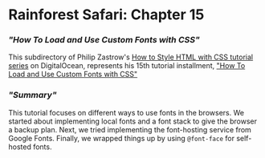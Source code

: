 
# __Rainforest Safari: Chapter 15__

### _"How To Load and Use Custom Fonts with CSS"_

This subdirectory of Philip Zastrow's [How to Style HTML with CSS tutorial series](https://www.digitalocean.com/community/tutorial_series/how-to-style-html-with-css) on DigitalOcean, represents his 15th tutorial installment, ["How To Load and Use Custom Fonts with CSS"](https://www.digitalocean.com/community/tutorials/how-to-load-and-use-custom-fonts-with-css)

### _"Summary"_

This tutorial focuses on different ways to use fonts in the browsers. We started about implementing local fonts and a font stack to give the browser a backup plan. Next, we tried implementing the font-hosting service from Google Fonts. Finally, we wrapped things up by using `@font-face` for self-hosted fonts.

